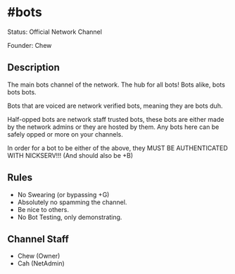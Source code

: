 # #bots

Status: Official Network Channel

Founder: Chew

<!-- Add your channel info here -->

## Description

The main bots channel of the network. The hub for all bots! Bots alike, bots bots bots.

Bots that are voiced are network verified bots, meaning they are bots duh.

Half-opped bots are network staff trusted bots, these bots are either made by the network admins or they are hosted by them. Any bots here can be safely opped or more on your channels.

In order for a bot to be either of the above, they MUST BE AUTHENTICATED WITH NICKSERV!!! (And should also be +B)

## Rules

- No Swearing (or bypassing +G)
- Absolutely no spamming the channel.
- Be nice to others.
- No Bot Testing, only demonstrating.

## Channel Staff

- Chew (Owner)
- Cah (NetAdmin)
